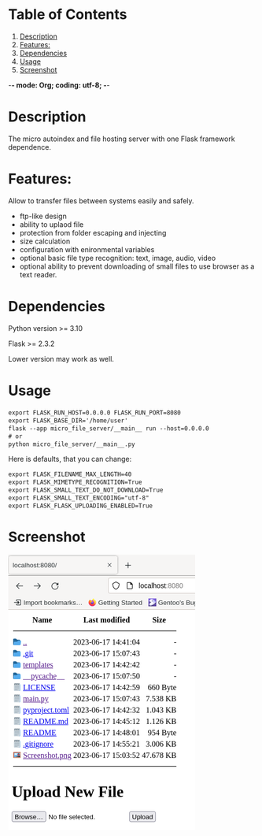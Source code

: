 
# Table of Contents

1.  [Description](#orgd1e733e)
2.  [Features:](#org58f5941)
3.  [Dependencies](#orgb5d14b0)
4.  [Usage](#org0fa2131)
5.  [Screenshot](#orgb47cec7)

-**- mode: Org; coding: utf-8; -**-

# Description

The micro autoindex and file hosting server with one Flask framework dependence.

# Features:

Allow to transfer files between systems easily and safely.

-   ftp-like design
-   ability to uplaod file
-   protection from folder escaping and injecting
-   size calculation
-   configuration with enironmental variables
-   optional basic file type recognition: text, image, audio, video
-   optional ability to prevent downloading of small files to use browser as a text reader.


# Dependencies

Python version >= 3.10

Flask >= 2.3.2

Lower version may work as well.

# Usage

    export FLASK_RUN_HOST=0.0.0.0 FLASK_RUN_PORT=8080
    export FLASK_BASE_DIR='/home/user'
    flask --app micro_file_server/__main__ run --host=0.0.0.0
    # or
    python micro_file_server/__main__.py

Here is defaults, that you can change:

    export FLASK_FILENAME_MAX_LENGTH=40
    export FLASK_MIMETYPE_RECOGNITION=True
    export FLASK_SMALL_TEXT_DO_NOT_DOWNLOAD=True
    export FLASK_SMALL_TEXT_ENCODING="utf-8"
    export FLASK_FLASK_UPLOADING_ENABLED=True


<a id="orgb47cec7"></a>

# Screenshot

![](https://github.com/Anoncheg1/micro_file_server/raw/main/Screenshot.png)
